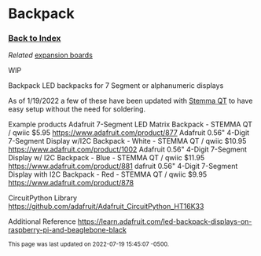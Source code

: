 
# Backpack

### [Back to Index](index.md)

*Related* [expansion boards](../hardware/index.md#expansion-options)


WIP 

Backpack
LED backpacks for 7 Segment or alphanumeric displays


As of 1/19/2022 a few of these have been updated with [Stemma QT](connectors.md#stemma-qt) to have easy setup without the need for soldering.


Example products
Adafruit 7-Segment LED Matrix Backpack - STEMMA QT / qwiic   $5.95
https://www.adafruit.com/product/877 
Adafruit 0.56" 4-Digit 7-Segment Display w/I2C Backpack - White - STEMMA QT / qwiic  $10.95
https://www.adafruit.com/product/1002
Adafruit 0.56" 4-Digit 7-Segment Display w/ I2C Backpack - Blue - STEMMA QT / qwiic $11.95
https://www.adafruit.com/product/881
dafruit 0.56" 4-Digit 7-Segment Display with I2C Backpack - Red - STEMMA QT / qwiic  $9.95
https://www.adafruit.com/product/878

CircuitPython Library
https://github.com/adafruit/Adafruit_CircuitPython_HT16K33

Additional Reference
https://learn.adafruit.com/led-backpack-displays-on-raspberry-pi-and-beaglebone-black


<small>This page was last updated on 2022-07-19 15:45:07 -0500.</small>